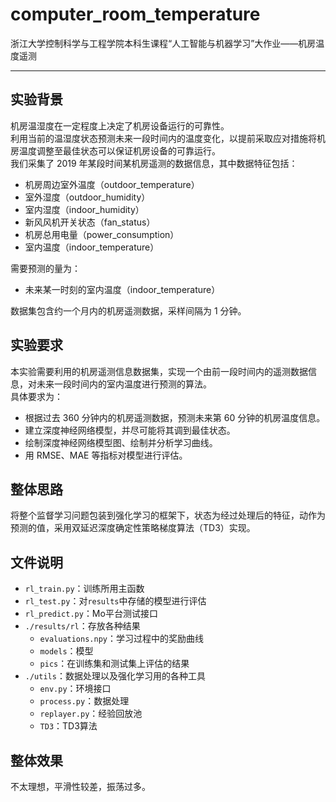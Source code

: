 # computer_room_temperature
浙江大学控制科学与工程学院本科生课程“人工智能与机器学习”大作业——机房温度遥测

---

## 实验背景
机房温湿度在一定程度上决定了机房设备运行的可靠性。  
利用当前的温湿度状态预测未来一段时间内的温度变化，以提前采取应对措施将机房温度调整至最佳状态可以保证机房设备的可靠运行。  
我们采集了 2019 年某段时间某机房遥测的数据信息，其中数据特征包括：  
* 机房周边室外温度（outdoor_temperature）
* 室外湿度（outdoor_humidity）
* 室内湿度（indoor_humidity）
* 新风风机开关状态（fan_status）
* 机房总用电量（power_consumption）
* 室内温度（indoor_temperature）

需要预测的量为：
* 未来某一时刻的室内温度（indoor_temperature）

数据集包含约一个月内的机房遥测数据，采样间隔为 1 分钟。

## 实验要求
本实验需要利用的机房遥测信息数据集，实现一个由前一段时间内的遥测数据信息，对未来一段时间内的室内温度进行预测的算法。  
具体要求为：
- 根据过去 360 分钟内的机房遥测数据，预测未来第 60 分钟的机房温度信息。
- 建立深度神经网络模型，并尽可能将其调到最佳状态。
- 绘制深度神经网络模型图、绘制并分析学习曲线。
- 用 RMSE、MAE 等指标对模型进行评估。

## 整体思路

将整个监督学习问题包装到强化学习的框架下，状态为经过处理后的特征，动作为预测的值，采用双延迟深度确定性策略梯度算法（TD3）实现。

## 文件说明

- `rl_train.py`：训练所用主函数
- `rl_test.py`：对`results`中存储的模型进行评估
- `rl_predict.py`：Mo平台测试接口
- `./results/rl`：存放各种结果
  - `evaluations.npy`：学习过程中的奖励曲线
  - `models`：模型
  - `pics`：在训练集和测试集上评估的结果
- `./utils`：数据处理以及强化学习用的各种工具
  - `env.py`：环境接口
  - `process.py`：数据处理
  - `replayer.py`：经验回放池
  - `TD3`：TD3算法

## 整体效果

不太理想，平滑性较差，振荡过多。
